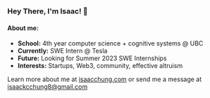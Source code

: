 ### Hey There, I'm Isaac! 👋

#### About me:
- **School:** 4th year computer science + cognitive systems @ UBC
- **Currently:** SWE Intern @ Tesla
- **Future:** Looking for Summer 2023 SWE Internships
- **Interests:** Startups, Web3, community, effective altruism

Learn more about me at [isaacchung.com](https://isaacchung.com) or send me a message at isaackcchung8@gmail.com
